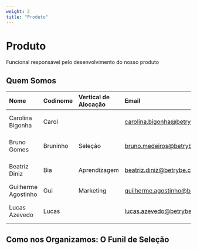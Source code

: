 ```yaml
---
weight: 2
title: "Produto"
---
```


# Produto

Funcional responsável pelo desenvolvimento do nosso produto


## Quem Somos

| Nome        			| Codinome		| Vertical de Alocação		| Email								| Linkedin    	|
| :---        			| :---			| :---						| :---        						| :---          |
| Carolina Bigonha     	| Carol			| 							| carolina.bigonha@betrybe.com 		| {{< button href="https://www.linkedin.com/in/carolinabigonha/" >}}Linkedin{{< /button >}}   |
| Bruno Gomes   		| Bruninho		| Seleção					| bruno.medeiros@betrybe.com   		| {{< button href="https://www.linkedin.com/in/brunogomesmedeiros/" >}}Linkedin{{< /button >}} |
| Beatriz Diniz   		| Bia			| Aprendizagem				| beatriz.diniz@betrybe.com   		| {{< button href="https://www.linkedin.com/in/beatrizaraujoad/" >}}Linkedin{{< /button >}} |
| Guilherme Agostinho	| Gui			| Marketing					| guilherme.agostinho@betrybe.com   | {{< button href="https://www.linkedin.com/in/guilherme-agostinho-7b00a593/" >}}Linkedin{{< /button >}} |
| Lucas Azevedo   		| Lucas			|							| lucas.azevedo@betrybe.com    		| {{< button href="https://www.linkedin.com/in/lucasazevedo-productdesigner/" >}}Linkedin{{< /button >}} |


## Como nos Organizamos: O Funil de Seleção